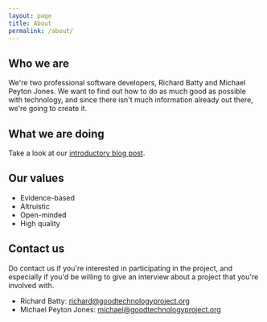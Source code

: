 ```yaml
---
layout: page
title: About
permalink: /about/
---
```


## Who we are

We're two professional software developers, Richard Batty and Michael Peyton Jones. We want to find out how to do as much good as possible with technology, and since there isn't much information already out there, we're going to create it.

## What we are doing

Take a look at our [introductory blog post](/blog/2015/11/24/the-good-technology-project).

## Our values

* Evidence-based
* Altruistic
* Open-minded
* High quality

## Contact us

Do contact us if you're interested in participating in the project, and especially if you'd be willing to give an interview about a project that you're involved with.

- Richard Batty: richard@goodtechnologyproject.org
- Michael Peyton Jones: michael@goodtechnologyproject.org
